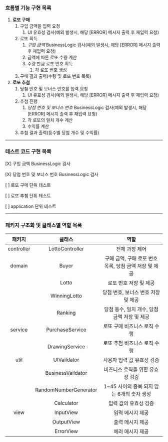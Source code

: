 ### 흐름별 기능 구현 목록
1. **로또 구매**
   1. 구입 금액을 입력 요청
      1. UI 유효성 검사(예외 발생시, 해당 [ERROR] 메시지 출력 후 재입력 요청)
   1. 로또 획득
      1. *구입 금액* BusinessLogic 검사(예외 발생시, 해당 [ERROR] 메시지 출력 후 재입력 요청)
      1. 금액에 따른 로또 수량 계산
      1. 수량 만큼 로또 번호 획득
         1. 각 로또 번호 생성
   1. 구매 결과 출력(수량 및 로또 번호 목록)
1. **로또 추첨** 
   1. 당첨 번호 및 보너스 번호를 입력 요청
      1. UI 유효성 검사(예외 발생시, 해당 [ERROR] 메시지 출력 후 재입력 요청)
   1. 추첨 진행
      1. *당첨 번호 및 보너스 번호* BusinessLogic 검사(예외 발생시, 해당 [ERROR] 메시지 출력 후 재입력 요청)
      1. 각 로또의 일치 개수 계산
      1. 수익률 계산
   1. 추첨 결과 출력(등수별 당첨 개수 및 수익률)

***

### 테스트 코드 구현 목록
[X] 구입 금액 BusinessLogic 검사

[X] 당첨 번호 및 보너스 번호 BusinessLogic 검사

[ ] 로또 구매 단위 테스트

[ ] 로또 추첨 단위 테스트

[ ] application 단위 테스트

***

### 패키지 구조화 및 클래스별 역할 목록

|    패키지     |          클래스          |                역할                 |
|:----------:|:---------------------:|:---------------------------------:|
| controller |    LottoController    |             전체 과정 제어              |
|   domain   |         Buyer         | 구매 금액, 구매 로또 번호 목록, 당첨 금액 저장 및 제공 |
|            |         Lotto         |           로또 번호 저장 및 제공           |
|            |     WinningLotto      |       당첨 번호, 보너스 번호 저장 및 제공       |
|            |        Ranking        |    당첨 등수, 일치 개수, 당첨 금액 저장 및 제공    |
|  service   |    PurchaseService    |         로또 구매 비즈니스 로직 수행          |
|            |    DrawingService     |         로또 추첨 비즈니스 로직 수행          |
|    util    |      UIVaildator      |          사용자 입력 값 유효성 검증          |
|            |   BusinessVaildator   |        비즈니스 로직을 위한 유효성 검증         |
|            | RandomNumberGenerator |    1~45 사이의 중복 되지 않는 6개의 숫자 생성    | 
|            |      Calculator       |           입력 값의 유효성 검증            |
|    view    |       InputView       |             입력 메시지 제공             |
|            |      OutputView       |             출력 메시지 제공             |
|            |      ErrorView       |             에러 메시지 제공             |
